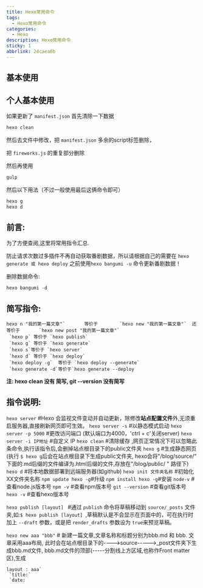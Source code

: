 ```yaml
---
title: Hexo常用命令
tags:
  - Hexo常用命令
categories:
  - Hexo
description: Hexo常用命令
sticky: 1
abbrlink: 24caea6b
---
```


## 基本使用

## 个人基本使用

如果更新了 `manifest.json` 首先清除一下数据

```cmd
hexo clean
```

然后去文件中修改，把 `manifest.json` 多余的script标签删除，

把 `fireworks.js` 的重复部分删除

然后再使用

```cmd
gulp
```

然后以下用法（不过一般使用最后这俩命令即可）

```cmd
hexo g
hexo d
```



## 前言:

   为了方便查阅,这里将常用指令汇总.

防止请求次数过多插件不再自动获取番剧数据，所以请根据自己的需要在 `hexo generate 或 hexo deploy` 之前使用`hexo bangumi -u` 命令更新番剧数据！

删除数据命令:

```Javascript
hexo bangumi -d
```

## 简写指令:

```
hexo n "我的第一篇文章"`       等价于        `hexo new "我的第一篇文章"`  还等价于       `hexo new post "我的第一篇文章"`    
 `hexo p` 等价于 `hexo publish`
 `hexo g` 等价于 `hexo generate`  
 `hexo s`等价于 `hexo server`     
 `hexo d` 等价于 `hexo deploy`
 `hexo deploy -g`  等价于 `hexo deploy --generate`
 `hexo generate -d`等价于`hexo generate --deploy
```

**注: hexo  clean 没有 简写,  git --version 没有简写**

## 指令说明:

`hexo server`        #Hexo 会监视文件变动并自动更新，除修改**站点配置文件**外,无须重启服务器,直接刷新网页即可生效。
 `hexo server -s` #以静态模式启动
 `hexo server -p 5000` #更改访问端口   (默认端口为4000，'ctrl + c'关闭server)
 `hexo server -i IP地址` #自定义 IP
 `hexo clean` #清除缓存  ,网页正常情况下可以忽略此条命令,执行该指令后,会删掉站点根目录下的public文件夹
 `hexo g` #生成静态网页  (执行 `$ hexo g`后会在站点根目录下生成public文件夹, hexo会将"/blog/source/"   下面的.md后缀的文件编译为.html后缀的文件,存放在"/blog/public/ "   路径下)
 `hexo d` #将本地数据部署到远端服务器(如github)
 `hexo init 文件夹名称` #初始化XX文件夹名称
 `npm update hexo -g`#升级
 `npm install hexo -g`#安装
 `node-v`          #查看node.js版本号
 `npm -v`        #查看npm版本号
 `git --version`  #查看git版本号
 `hexo -v`      #查看hexo版本号

`hexo publish [layout] `   #通过 `publish` 命令将草稿移动到 `source/_posts` 文件夹,如:`$ hexo publish [layout] `,草稿默认是不会显示在页面中的，可在执行时加上 `--draft` 参数，或是把 `render_drafts` 参数设为 `true`来预览草稿。

`hexo new aaa "bbb"`  # 新建一篇文章,文章名称和标题分别为bbb.md 和 bbb.   文章采用aaa布局,  此时会在站点根目录下的---->source----->_post文件夹下生成bbb.md文件,  bbb.md文件的顶部(-----分割线上方区域,也称作Front matter区),生成

```
layout : aaa`
 `title:`
 `date:
```
